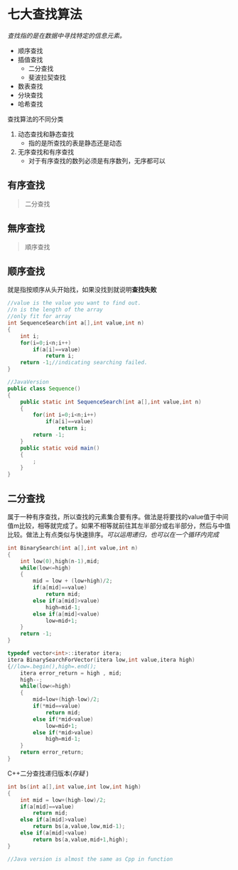 # 七大查找算法
*查找指的是在数据中寻找特定的信息元素。*
* 顺序查找
* 插值查找
    + 二分查找
    + 斐波拉契查找
* 数表查找
* 分块查找
* 哈希查找

查找算法的不同分类  
1. 动态查找和静态查找
    * 指的是所查找的表是静态还是动态
2. 无序查找和有序查找
    * 对于有序查找的数列必须是有序数列，无序都可以

## 有序查找
>二分查找
## 無序查找
>順序查找

## 顺序查找
就是指按顺序从头开始找，如果没找到就说明**查找失败**
```cpp
//value is the value you want to find out.
//n is the length of the array
//only fit for array
int SequenceSearch(int a[],int value,int n)
{
    int i;
    for(i=0;i<n;i++)
        if(a[i]==value)
            return i;
    return -1;//indicating searching failed.
}
```
```java
//JavaVersion
public class Sequence()
{
    public static int SequenceSearch(int a[],int value,int n)
    {
        for(int i=0;i<n;i++)
            if(a[i]==value)
                return i;
        return -1;
    }
    public static void main()
    {
        ;
    }
}
```
## 二分查找
属于一种有序查找，所以查找的元素集合要有序。做法是将要找的value值于中间值m比较，相等就完成了。如果不相等就前往其左半部分或右半部分，然后与中值比较。做法上有点类似与快速排序。*可以运用递归，也可以在一个循环内完成*
```cpp
int BinarySearch(int a[],int value,int n)
{
    int low(0),high(n-1),mid;
    while(low<=high)
    {
        mid = low + (low+high)/2;
        if(a[mid]==value)
            return mid;
        else if(a[mid]>value)
            high=mid-1;
        else if(a[mid]<value)
            low=mid+1;
    }
    return -1;
}

typedef vector<int>::iterator itera;
itera BinarySearchForVector(itera low,int value,itera high)
{//low=.begin(),high=.end();
    itera error_return = high , mid;
    high--;
    while(low<=high)
    {
        mid=low+(high-low)/2;
        if(*mid==value)
            return mid;
        else if(*mid<value)
            low=mid+1;
        else if(*mid>value)
            high=mid-1;
    }
    return error_return;
}
```
C++二分查找递归版本(*存疑* )
```cpp
int bs(int a[],int value,int low,int high)
{
    int mid = low+(high-low)/2;
    if(a[mid]==value)
        return mid;
    else if(a[mid]>value)
        return bs(a,value,low,mid-1);
    else if(a[mid]<value)
        return bs(a,value,mid+1,high);
}
```
```java
//Java version is almost the same as Cpp in function
```